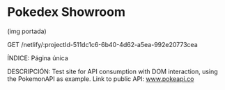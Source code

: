 # Pokedex Showroom
(img portada)

GET /netlify/:projectId-511dc1c6-6b40-4d62-a5ea-992e20773cea

ÍNDICE:
Página única

DESCRIPCIÓN:
Test site for API consumption with DOM interaction, using the PokemonAPI as example.
Link to public API: www.pokeapi.co
